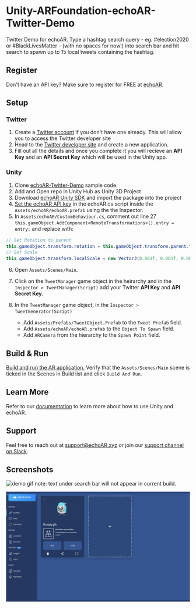 # Unity-ARFoundation-echoAR-Twitter-Demo
Twitter Demo for echoAR.  Type a hashtag search query - eg. #election2020 or #BlackLivesMatter - (with no spaces for now!) into search bar and hit search to spawn up to 15 local tweets containing the hashtag. 

## Register
Don't have an API key? Make sure to register for FREE at [echoAR](https://www.echoar.xyz/).


## Setup
### Twitter
1. Create a [Twitter account](www.twitter.com) if you don't have one already. This will allow you to access the Twitter developer site
2. Head to the [Twitter developer site](apps.twitter.com) and create a new application.
3. Fill out all the details and once you complete it you will recieve an **API Key** and an **API Secret Key** which will be used in the Unity app.

### Unity
1. Clone [echoAR-Twitter-Demo](https://github.com/echoARxyz/Unity-ARFoundation-echoAR) sample code.
2. Add and Open repo in Unity Hub as Unity 3D Project
3. Download [echoAR Unity SDK](https://bit.ly/echoARUnitySDKDownload) and import the package into the project
4. [Set the echoAR API key](https://docs.echoar.xyz/unity/using-the-sdk) in the echoAR.cs script inside the ```Assets/echoAR/echoAR.prefab``` using the the Inspector.
5. In ```Assets/echoAR/CustomBehaviour.cs```, comment out line 27 
```this.gameObject.AddComponent<RemoteTransformations>().entry = entry;```
and replace with:
```c#
// Set Rotation to parent
this.gameObject.transform.rotation = this.gameObject.transform.parent.transform.rotation;
// Set Scale
this.gameObject.transform.localScale = new Vector3(0.001f, 0.001f, 0.001f);
```
6. Open ```Assets/Scenes/Main```.
7. Click on the ```TweetManager``` game object in the heirarchy and in the ```Inspector > TweetManager(Script)``` add your Twitter **API Key** and **API Secret Key**.
8. In the ```TweetManager``` game object, in the ```Inspector > TweetGenerator(Script)``` 

   * Add ```Assets/Prefabs/TweetObject.Prefab``` to the ```Tweet Prefab``` field.
   * Add ```Assets/echoAR/echoAR.prefab``` to the ```Object To Spawn``` field.
   * Add ```ARCamera``` from the hierarchy to the ```Spawn Point``` field.

## Build & Run
[Build and run the AR application.](https://docs.echoar.xyz/unity/adding-ar-capabilities#4-build-and-run-the-ar-application) Verify that the ```Assets/Scenes/Main``` scene is ticked in the Scenes in Build list and click ```Build And Run```.

## Learn More
Refer to our [documentation](https://docs.echoar.xyz/unity/) to learn more about how to use Unity and echoAR.

## Support
Feel free to reach out at [support@echoAR.xyz](support@echoAR.xyz) or join our [support channel on Slack](https://join.slack.com/t/echoar/shared_invite/enQtNTg4NjI5NjM3OTc1LWU1M2M2MTNlNTM3NGY1YTUxYmY3ZDNjNTc3YjA5M2QyNGZiOTgzMjVmZWZmZmFjNGJjYTcxZjhhNzk3YjNhNjE).

## Screenshots
![demo gif](Images/Twitter.gif)
note: text under search bar will not appear in current build.

![demo Screenshot](Images/echoArGrab.png)
